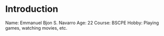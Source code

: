 # Introduction
Name: Emmanuel Bjon S. Navarro
Age: 22
Course: BSCPE
Hobby: Playing games, watching movies, etc.

